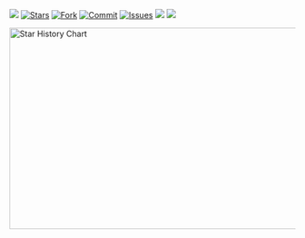 ![](https://visitor-badge.glitch.me/badge?page_id=snmlm.snmlm.github.io) 
[![Stars](https://img.shields.io/github/stars/snmlm/snmlm.github.io)](https://github.com/snmlm/snmlm.github.io/stargazers)
[![Fork](https://img.shields.io/github/forks/snmlm/snmlm.github.io)](https://github.com/snmlm/snmlm.github.io/network/members)
[![Commit](https://img.shields.io/github/commit-activity/m/snmlm/snmlm.github.io?label=Commits)](https://github.com/snmlm/snmlm.github.io/commits/master)
[![Issues](https://img.shields.io/github/issues/snmlm/snmlm.github.io)](https://github.com/snmlm/snmlm.github.io/issues)
[![](https://img.shields.io/github/last-commit/snmlm/snmlm.github.io)](https://github.com/snmlm/snmlm.github.io)
[![](https://img.shields.io/github/followers/snmlm/snmlm.github.io?label=follow&style=social)](https://github.com/snmlm/snmlm.github.io)

<img src="https://api.star-history.com/svg?repos=snmlm/snmlm.github.io&type=Date" alt="Star History Chart" width="600" height="356" align="center">
